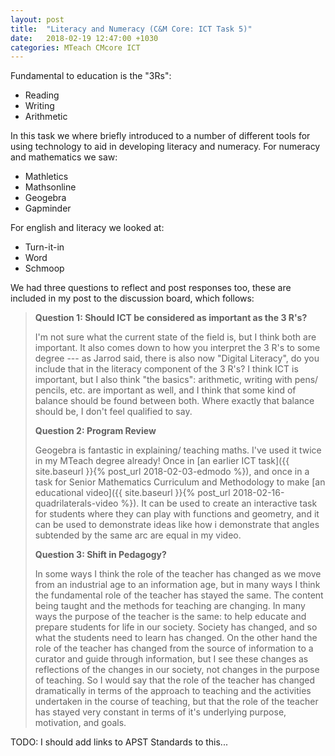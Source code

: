 ```yaml
---
layout: post
title:  "Literacy and Numeracy (C&M Core: ICT Task 5)"
date:   2018-02-19 12:47:00 +1030
categories: MTeach CMcore ICT
---
```


Fundamental to education is the "3Rs": 
- Reading
- Writing
- Arithmetic

In this task we where briefly introduced to a number of different tools for using technology to aid in developing literacy and numeracy. For numeracy and mathematics we saw:
- Mathletics
- Mathsonline
- Geogebra
- Gapminder

For english and literacy we looked at:
- Turn-it-in
- Word
- Schmoop

We had three questions to reflect and post responses too, these are included in my post to the discussion board, which follows:

<blockquote markdown="1">

**Question 1: Should ICT be considered as important as the 3 R's?**

I'm not sure what the current state of the field is, but I think both are important. It also comes down to how you interpret the 3 R's to some degree --- as Jarrod said, there is also now "Digital Literacy", do you include that in the literacy component of the 3 R's? I think ICT is important, but I also think "the basics": arithmetic, writing with pens/ pencils, etc. are important as well, and I think that some kind of balance should be found between both. Where exactly that balance should be, I don't feel qualified to say.

**Question 2: Program Review**

Geogebra is fantastic in explaining/ teaching maths. I've used it twice in my MTeach degree already! Once in [an earlier ICT task]({{ site.baseurl }}{% post_url 2018-02-03-edmodo %}), and once in a task for Senior Mathematics Curriculum and Methodology to make [an educational video]({{ site.baseurl }}{% post_url 2018-02-16-quadrilaterals-video %}). It can be used to create an interactive task for students where they can play with functions and geometry, and it can be used to demonstrate ideas like how i demonstrate that angles subtended by the same arc are equal in my video.

**Question 3: Shift in Pedagogy?**

In some ways I think the role of the teacher has changed as we move from an industrial age to an information age, but in many ways I think the fundamental role of the teacher has stayed the same. The content being taught and the methods for teaching are changing. In many ways the purpose of the teacher is the same: to help educate and prepare students for life in our society. Society has changed, and so what the students need to learn has changed. On the other hand the role of the teacher has changed from the source of information to a curator and guide through information, but I see these changes as reflections of the changes in our society, not changes in the purpose of teaching. So I would say that the role of the teacher has changed dramatically in terms of the approach to teaching and the activities undertaken in the course of teaching, but that the role of the teacher has stayed very constant in terms of it's underlying purpose, motivation, and goals.

</blockquote>

TODO: I should add links to APST Standards to this...

